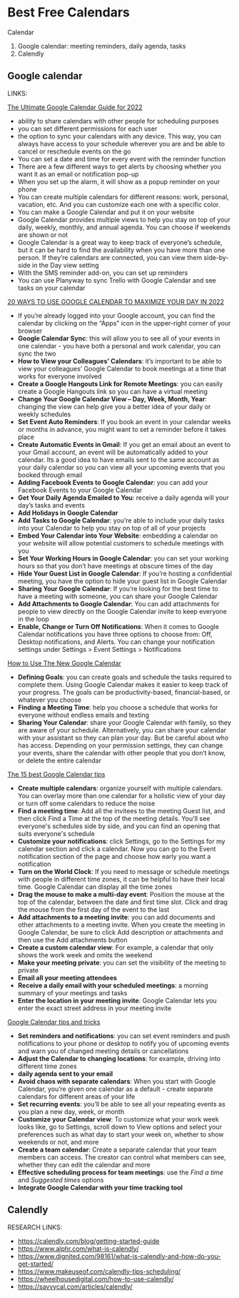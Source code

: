 # Best Free Calendars

Calendar

1. Google calendar: meeting reminders, daily agenda, tasks
1. Calendly

## Google calendar

LINKS:

[The Ultimate Google Calendar Guide for 2022](https://www.rightinbox.com/blog/google-calendar-guide)

- ability to share calendars with other people for scheduling purposes
- you can set different permissions for each user
- the option to sync your calendars with any device. This way, you can always have access to your schedule wherever you are and be able to cancel or reschedule events on the go
- You can set a date and time for every event with the reminder function
- There are a few different ways to get alerts by choosing whether you want it as an email or notification pop-up
- When you set up the alarm, it will show as a popup reminder on your phone
- You can create multiple calendars for different reasons: work, personal, vacation, etc. And you can customize each one with a specific color.
- You can make a Google Calendar and put it on your website
- Google Calendar provides multiple views to help you stay on top of your daily, weekly, monthly, and annual agenda. You can choose if weekends are shown or not
- Google Calendar is a great way to keep track of everyone’s schedule, but it can be hard to find the availability when you have more than one person. If they’re calendars are connected, you can view them side-by-side in the Day view setting
- With the SMS reminder add-on, you can set up reminders
- You can use Planyway to sync Trello with Google Calendar and see tasks on your calendar

[20 WAYS TO USE GOOGLE CALENDAR TO MAXIMIZE YOUR DAY IN 2022](https://www.oberlo.com/blog/google-calendar)

- If you’re already logged into your Google account, you can find the calendar by clicking on the “Apps” icon in the upper-right corner of your browser
- **Google Calendar Sync**: this will allow you to see all of your events in one calendar - you have both a personal and work calendar, you can sync the two
- **How to View your Colleagues’ Calendars**: it’s important to be able to view your colleagues’ Google Calendar to book meetings at a time that works for everyone involved
- **Create a Google Hangouts Link for Remote Meetings**: you can easily create a Google Hangouts link so you can have a virtual meeting
- **Change Your Google Calendar View – Day, Week, Month, Year**: changing the view can help give you a better idea of your daily or weekly schedules
- **Set Event Auto Reminders**: If you book an event in your calendar weeks or months in advance, you might want to set a reminder before it takes place
- **Create Automatic Events in Gmail**: If you get an email about an event to your Gmail account, an event will be automatically added to your calendar. Its a good idea to have emails sent to the same account as your daily calendar so you can view all your upcoming events that you booked through email
- **Adding Facebook Events to Google Calendar**: you can add your Facebook Events to your Google Calendar
- **Get Your Daily Agenda Emailed to You**: receive a daily agenda will your day’s tasks and events
- **Add Holidays in Google Calendar**
- **Add Tasks to Google Calendar**: you’re able to include your daily tasks into your Calendar to help you stay on top of all of your projects
- **Embed Your Calendar into Your Website**: embedding a calendar on your website will allow potential customers to schedule meetings with you
- **Set Your Working Hours in Google Calendar**: you can set your working hours so that you don’t have meetings at obscure times of the day
- **Hide Your Guest List in Google Calendar**: If you’re hosting a confidential meeting, you have the option to hide your guest list in Google Calendar
- **Sharing Your Google Calendar**: If you’re looking for the best time to have a meeting with someone, you can share your Google Calendar
- **Add Attachments to Google Calendar**: You can add attachments for people to view directly on the Google Calendar invite to keep everyone in the loop
- **Enable, Change or Turn Off Notifications**: When it comes to Google Calendar notifications you have three options to choose from: Off, Desktop notifications, and Alerts. You can change your notification settings under Settings > Event Settings > Notifications

[How to Use The New Google Calendar](https://www.calendar.com/blog/how-to-use-the-new-google-calendar-features-you-never-knew-existed/)

- **Defining Goals**: you can create goals and schedule the tasks required to complete them. Using Google Calendar makes it easier to keep track of your progress. The goals can be productivity-based, financial-based, or whatever you choose
- **Finding a Meeting Time**: help you choose a schedule that works for everyone without endless emails and texting
- **Sharing Your Calendar**: share your Google Calendar with family, so they are aware of your schedule. Alternatively, you can share your calendar with your assistant so they can plan your day. But be careful about who has access. Depending on your permission settings, they can change your events, share the calendar with other people that you don’t know, or delete the entire calendar

[The 15 best Google Calendar tips](https://www.businessinsider.com/guides/tech/google-calendar-tips)

- **Create multiple calendars**: organize yourself with multiple calendars. You can overlay more than one calendar for a holistic view of your day or turn off some calendars to reduce the noise
- **Find a meeting time**: Add all the invitees to the meeting Guest list, and then click Find a Time at the top of the meeting details. You'll see everyone's schedules side by side, and you can find an opening that suits everyone's schedule
- **Customize your notifications**: click Settings, go to the Settings for my calendar section and click a calendar. Now you can go to the Event notification section of the page and choose how early you want a notification
- **Turn on the World Clock**: If you need to message or schedule meetings with people in different time zones, it can be helpful to have their local time. Google Calendar can display all the time zones
- **Drag the mouse to make a multi-day event**: Position the mouse at the top of the calendar, between the date and first time slot. Click and drag the mouse from the first day of the event to the last
- **Add attachments to a meeting invite**: you can add documents and other attachments to a meeting invite. When you create the meeting in Google Calendar, be sure to click Add description or attachments and then use the Add attachments button
- **Create a custom calendar view**: For example, a calendar that only shows the work week and omits the weekend
- **Make your meeting private**: you can set the visibility of the meeting to private
- **Email all your meeting attendees**
- **Receive a daily email with your scheduled meetings**: a morning summary of your meetings and tasks
- **Enter the location in your meeting invite**: Google Calendar lets you enter the exact street address in your meeting invite

[Google Calendar tips and tricks](https://desktime.com/blog/google-calendar-tips-and-tricks)

- **Set reminders and notifications**: you can set event reminders and push notifications to your phone or desktop to notify you of upcoming events and warn you of changed meeting details or cancellations
- **Adjust the Calendar to changing locations**: for example, driving into different time zones
- **daily agenda sent to your email**
- **Avoid chaos with separate calendars**: When you start with Google Calendar, you’re given one calendar as a default - create separate calendars for different areas of your life
- **Set recurring events**: you’ll be able to see all your repeating events as you plan a new day, week, or month
- **Customize your Calendar view**: To customize what your work week looks like, go to Settings, scroll down to View options and select your preferences such as what day to start your week on, whether to show weekends or not, and more
- **Create a team calendar**: Create a separate calendar that your team members can access. The creator can control what members can see, whether they can edit the calendar and more
- **Effective scheduling process for team meetings**: use the _Find a time_ and _Suggested times_ options
- **Integrate Google Calendar with your time tracking tool**

## Calendly

RESEARCH LINKS:

- https://calendly.com/blog/getting-started-guide
- https://www.alphr.com/what-is-calendly/
- https://www.dignited.com/98161/what-is-calendly-and-how-do-you-get-started/
- https://www.makeuseof.com/calendly-tips-scheduling/
- https://wheelhousedigital.com/how-to-use-calendly/
- https://savvycal.com/articles/calendly/
